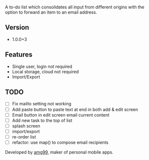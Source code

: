 A to-do list which consolidates all input from different origins
with the option to forward an item to an email address.

## Version
- 1.0.0+3

## Features

- Single user, login not required
- Local storage, cloud not required
- Import/Export

## TODO

- [ ] Fix mailto setting not working
- [ ] Add paste button to paste text at end in both add & edit screen
- [ ] Email button in edit screen email current content
- [ ] Add new task to the top of list
- [ ] splash screen
- [ ] import/export
- [ ] re-order list
- [ ] refactor: use map() to compose email recipients

Developed by [amg99], maker of personal mobile apps.

[amg99]: https://amg99.com


